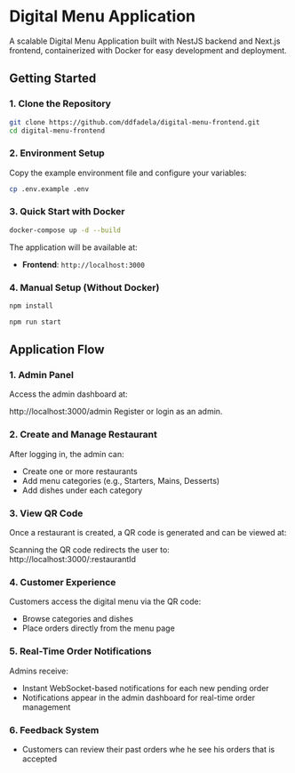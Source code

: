 # Digital Menu Application

A scalable Digital Menu Application built with NestJS backend and Next.js frontend, containerized with Docker for easy development and deployment.

## Getting Started

### 1. Clone the Repository

```bash
git clone https://github.com/ddfadela/digital-menu-frontend.git
cd digital-menu-frontend
```

### 2. Environment Setup

Copy the example environment file and configure your variables:

```bash
cp .env.example .env
```

### 3. Quick Start with Docker

```bash
docker-compose up -d --build
```

The application will be available at:

- **Frontend**: `http://localhost:3000`

### 4. Manual Setup (Without Docker)

```bash
npm install

npm run start
```

## Application Flow

### 1. Admin Panel

Access the admin dashboard at:

http://localhost:3000/admin
Register or login as an admin.

### 2. Create and Manage Restaurant

After logging in, the admin can:

- Create one or more restaurants
- Add menu categories (e.g., Starters, Mains, Desserts)
- Add dishes under each category

### 3. View QR Code

Once a restaurant is created, a QR code is generated and can be viewed at:

Scanning the QR code redirects the user to:
http://localhost:3000/:restaurantId

### 4. Customer Experience

Customers access the digital menu via the QR code:

- Browse categories and dishes
- Place orders directly from the menu page

### 5. Real-Time Order Notifications

Admins receive:

- Instant WebSocket-based notifications for each new pending order
- Notifications appear in the admin dashboard for real-time order management

### 6. Feedback System

- Customers can review their past orders whe he see his orders that is accepted
